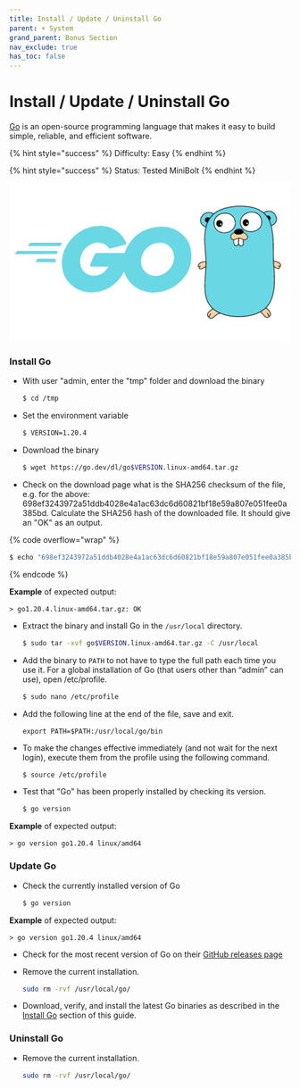 ```yaml
---
title: Install / Update / Uninstall Go
parent: + System
grand_parent: Bonus Section
nav_exclude: true
has_toc: false
---
```


# Install / Update / Uninstall Go

[Go](https://go.dev/) is an open-source programming language that makes it easy to build simple, reliable, and efficient software.

{% hint style="success" %}
Difficulty: Easy
{% endhint %}

{% hint style="success" %}
Status: Tested MiniBolt
{% endhint %}

![](../../images/go.png)

### Install Go

*   With user "admin, enter the "tmp" folder and download the binary

    ```sh
    $ cd /tmp
    ```
*   Set the environment variable

    ```sh
    $ VERSION=1.20.4
    ```
*   Download the binary

    ```sh
    $ wget https://go.dev/dl/go$VERSION.linux-amd64.tar.gz
    ```
* Check on the download page what is the SHA256 checksum of the file, e.g. for the above: 698ef3243972a51ddb4028e4a1ac63dc6d60821bf18e59a807e051fee0a385bd. Calculate the SHA256 hash of the downloaded file. It should give an "OK" as an output.

{% code overflow="wrap" %}
```bash
$ echo "698ef3243972a51ddb4028e4a1ac63dc6d60821bf18e59a807e051fee0a385bd go$VERSION.linux-amd64.tar.gz" | sha256sum --check
```
{% endcode %}

**Example** of expected output:

```
> go1.20.4.linux-amd64.tar.gz: OK
```

*   Extract the binary and install Go in the `/usr/local` directory.

    ```sh
    $ sudo tar -xvf go$VERSION.linux-amd64.tar.gz -C /usr/local
    ```
*   Add the binary to `PATH` to not have to type the full path each time you use it. For a global installation of Go (that users other than “admin” can use), open /etc/profile.

    ```sh
    $ sudo nano /etc/profile
    ```
*   Add the following line at the end of the file, save and exit.

    ```
    export PATH=$PATH:/usr/local/go/bin
    ```
*   To make the changes effective immediately (and not wait for the next login), execute them from the profile using the following command.

    ```sh
    $ source /etc/profile
    ```
*   Test that "Go" has been properly installed by checking its version.

    ```sh
    $ go version
    ```

**Example** of expected output:

```
> go version go1.20.4 linux/amd64
```

### Update Go

*   Check the currently installed version of Go

    ```sh
    $ go version
    ```

**Example** of expected output:

```
> go version go1.20.4 linux/amd64
```

* Check for the most recent version of Go on their [GitHub releases page](https://github.com/golang/go/tags)
*   Remove the current installation.

    ```sh
    sudo rm -rvf /usr/local/go/
    ```
* Download, verify, and install the latest Go binaries as described in the [Install Go](go.md#install-go) section of this guide.

### Uninstall Go

*   Remove the current installation.

    ```sh
    sudo rm -rvf /usr/local/go/
    ```
